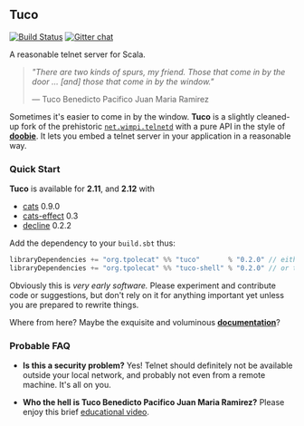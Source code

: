 
## Tuco

[![Build Status](https://travis-ci.org/tpolecat/tuco.svg?branch=master)](https://travis-ci.org/tpolecat/tuco)
[![Gitter chat](https://badges.gitter.im/tpolecat/tuco.png)](https://gitter.im/tpolecat/tuco)

A reasonable telnet server for Scala.

> *"There are two kinds of spurs, my friend. Those that come in by the door … [and] those that come in by the window."*
>
> — Tuco Benedicto Pacifico Juan Maria Ramirez

Sometimes it's easier to come in by the window. **Tuco** is a slightly cleaned-up fork of the prehistoric [`net.wimpi.telnetd`](http://telnetd.sourceforge.net/) with a pure API in the style of [**doobie**](https://github.com/tpolecat/doobie). It lets you embed a telnet server in your application in a reasonable way.

### Quick Start

**Tuco** is available for **2.11**, and **2.12** with

- [cats](https://github.com/typelevel/cats) 0.9.0
- [cats-effect](https://github.com/typelevel/cats-effect) 0.3
- [decline](https://github.com/bkirwi/decline) 0.2.2

Add the dependency to your `build.sbt` thus:

```scala
libraryDependencies += "org.tpolecat" %% "tuco"       % "0.2.0" // either this one
libraryDependencies += "org.tpolecat" %% "tuco-shell" % "0.2.0" // or this one, which includes the shell API
```

Obviously this is *very early software.* Please experiment and contribute code or suggestions, but don't rely on it for anything important yet unless you are prepared to rewrite things.

Where from here? Maybe the exquisite and voluminous [**documentation**](http://tpolecat.github.io/tuco/docs/)?

### Probable FAQ

- **Is this a security problem?** Yes! Telnet should definitely not be available outside your local network, and probably not even from a remote machine. It's all on you.

- **Who the hell is Tuco Benedicto Pacifico Juan Maria Ramirez?** Please enjoy this brief [educational video](https://www.youtube.com/watch?v=p9shpHAh8uc).
